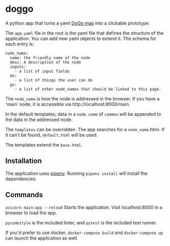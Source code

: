 # doggo
A python app that turns a yaml [DoGo map](https://uxpamagazine.org/creating-a-dogo-map/) into a clickable prototype.

The `app.yaml` file in the root is the yaml file that defines the structure of the application. You can add new yaml objects to extend it. The schema for each entry is:

```
node_name:
  name: the friendly name of the node
  desc: A description of the node
  inputs:
    - a list of input fields
  do:
    - a list of things the user can do
  go:
    - a list of other node_names that should be linked to this page.
```

The `node_name` is how the node is addressed in the browser. If you have a 'main' node, it is accessible via http://localhost:8000/main.

In the default templates, data in a `node_name` of `common` will be appended to the data in the addressed node.

The `templates` can be overridden. The app searches for a `node_name`.html. If it can't be found, `default.html` will be used.

The templates extend the `base.html`.

## Installation
The application uses [pipenv](https://pipenv.pypa.io/en/latest/). Running `pipenv install` will install the dependencies. 

## Commands

`uvicorn main:app --reload`
Starts the application. Visit localhost:8000 in a browser to load the app.

`pycodestyle` is the included linter, and `pytest` is the included test runner.

If you'd prefer to use docker, `docker-compose build` and `docker-compose up` can launch the application as well.


